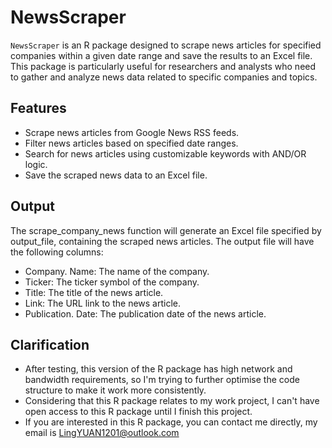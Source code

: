 # NewsScraper

`NewsScraper` is an R package designed to scrape news articles for specified companies within a given date range and save the results to an Excel file.   This package is particularly useful for researchers and analysts who need to gather and analyze news data related to specific companies and topics.

## Features

- Scrape news articles from Google News RSS feeds.
- Filter news articles based on specified date ranges.
- Search for news articles using customizable keywords with AND/OR logic.
- Save the scraped news data to an Excel file.

## Output
The scrape_company_news function will generate an Excel file specified by output_file, containing the scraped news articles.  The output file will have the following columns:

- Company. Name: The name of the company.
- Ticker: The ticker symbol of the company.
- Title: The title of the news article.
- Link: The URL link to the news article.
- Publication. Date: The publication date of the news article.

## Clarification
- After testing, this version of the R package has high network and bandwidth requirements, so I'm trying to further optimise the code structure to make it work more consistently.
- Considering that this R package relates to my work project, I can't have open access to this R package until I finish this project.
- If you are interested in this R package, you can contact me directly, my email is LingYUAN1201@outlook.com
